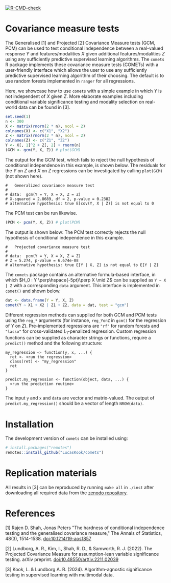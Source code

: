 <!-- badges: start -->
[![R-CMD-check](https://github.com/LucasKook/comet/actions/workflows/R-CMD-check.yaml/badge.svg)](https://github.com/LucasKook/comet/actions/workflows/R-CMD-check.yaml)
<!-- badges: end -->

# Covariance measure tests

The Generalised [1] and Projected [2] Covariance Measure tests (GCM, PCM) can be
used to test conditional independence between a real-valued response $Y$ and
features/modalities $X$ given additional features/modalities $Z$ using any
sufficiently predictive supervised learning algorithms. The `comets` R package
implements these covariance measure tests (COMETs) with a user-friendly
interface which allows the user to use any sufficiently predictive supervised
learning algorithm of their choosing. The default is to use random forests
implemented in `ranger` for all regressions.

Here, we showcase how to use `comets` with a simple example in which $Y$ is
not independent of $X$ given $Z$. More elaborate examples including conditional
variable significance testing and modality selection on real-world data can be
found in [3].

```r
set.seed(1)
n <- 300
X <- matrix(rnorm(2 * n), ncol = 2)
colnames(X) <- c("X1", "X2")
Z <- matrix(rnorm(2 * n), ncol = 2)
colnames(Z) <- c("Z1", "Z2")
Y <- X[, 1]^2 + Z[, 2] + rnorm(n)
(GCM <- gcm(Y, X, Z)) # plot(GCM)
```

The output for the GCM test, which fails to reject the null hypothesis of
conditional independence in this example, is shown below. The residuals
for the $Y$ on $Z$ and $X$ on $Z$ regressions can be investigated by
calling `plot(GCM)` (not shown here).

```
#   Generalized covariance measure test
#
# data:  gcm(Y = Y, X = X, Z = Z)
# X-squared = 2.8689, df = 2, p-value = 0.2382
# alternative hypothesis: true E[cov(Y, X | Z)] is not equal to 0
```

The PCM test can be run likewise.

```r
(PCM <- pcm(Y, X, Z)) # plot(PCM)
```

The output is shown below: The PCM test correctly rejects the null hypothesis of
conditional independence in this example.

```
#   Projected covariance measure test
#
# data:  pcm(Y = Y, X = X, Z = Z)
# Z = 5.274, p-value = 6.674e-08
# alternative hypothesis: true E[Y | X, Z] is not equal to E[Y | Z]
```

The `comets` package contains an alternative formula-based interface,
in which $H_0 : Y \perp\hspace{-5pt}\perp X \mid Z$ can be supplied
as `Y ~ X | Z` with a corresponding `data` argument. This interface
is implemented in `comet()` and shown below.

```r
dat <- data.frame(Y = Y, X, Z)
comet(Y ~ X1 + X2 | Z1 + Z2, data = dat, test = "gcm")
```

Different regression methods can supplied for both GCM and PCM tests
using the `reg_*` arguments (for instance, `reg_YonZ` in `gcm()` for
the regression of $Y$ on $Z$). Pre-implemented regressions are `"rf"`
for random forests and `"lasso"` for cross-validated $L_1$-penalized
regression. Custom regression functions can be supplied as character
strings or functions, require a `predict()` method and the following
structure:

```
my_regression <- function(y, x, ...) {
  ret <- <run the regression>
  class(ret) <- "my_regression"
  ret
}

predict.my_regression <- function(object, data, ...) {
  <run the prediction routine>
}
```

The input `y` and `x` and `data` are vector and matrix-valued. The output of
`predict.my_regression()` should be a vector of length `NROW(data)`.

# Installation

The development version of `comets` can be installed using:

```r
# install.packages("remotes")
remotes::install_github("LucasKook/comets")
```

# Replication materials

All results in [3] can be reproduced by running `make all` in `./inst`
after downloading all required data from the 
[zenodo repository](https://zenodo.org/doi/10.5281/zenodo.10689553).

# References

[1] Rajen D. Shah, Jonas Peters "The hardness of conditional independence
testing and the generalised covariance measure," The Annals of Statistics,
48(3), 1514-1538. [doi:10.1214/19-aos1857](https://doi.org/10.1214/19-aos1857)

[2] Lundborg, A. R., Kim, I., Shah, R. D., & Samworth, R. J. (2022). The
Projected Covariance Measure for assumption-lean variable significance testing.
arXiv preprint.
[doi:10.48550/arXiv.2211.02039](https://doi.org/10.48550/arXiv.2211.02039)

[3] Kook, L. & Lundborg A. R. (2024). Algorithm-agnostic significance testing in
supervised learning with multimodal data.
